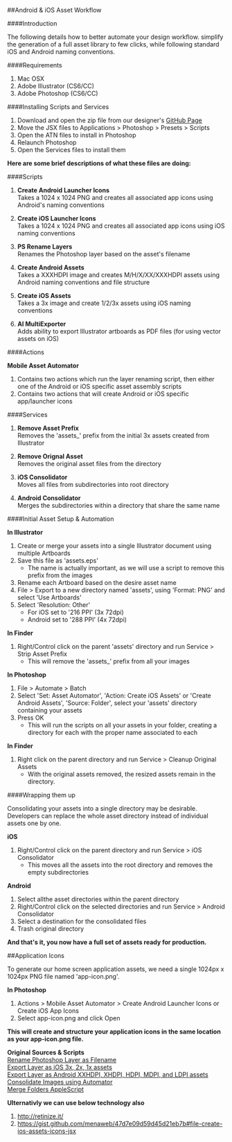 ##Android & iOS Asset Workflow

####Introduction

The following details how to better automate your design workflow. simplify the generation of a full asset library to few clicks, while following standard iOS and Android naming conventions.

####Requirements 

1. Mac OSX  
2. Adobe Illustrator (CS6/CC)  
3. Adobe Photoshop (CS6/CC)  

####Installing Scripts and Services  

1. Download and open the zip file from our designer's [GitHub Page](https://github.com/murphyo/mobile-asset-generator)
2. Move the JSX files to Applications > Photoshop > Presets > Scripts  
3. Open the ATN files to install in Photoshop
4. Relaunch Photoshop 
5. Open the Services files to install them  

**Here are some brief descriptions of what these files are doing:**  

####Scripts
1. **Create Android Launcher Icons**  
Takes a 1024 x 1024 PNG and creates all associated app icons using Android's naming conventions  

2. **Create iOS Launcher Icons**  
Takes a 1024 x 1024 PNG and creates all associated app icons using iOS naming conventions

3. **PS Rename Layers**    
Renames the Photoshop layer based on the asset's filename

4. **Create Android Assets**  
Takes a XXXHDPI image and creates M/H/X/XX/XXXHDPI assets using Android naming conventions and file structure

5. **Create iOS Assets**  
Takes a 3x image and create 1/2/3x assets using iOS naming conventions

6. **AI MultiExporter**  
Adds ability to export Illustrator artboards as PDF files (for using vector assets on iOS)

####Actions  

**Mobile Asset Automator**  

1. Contains two actions which run the layer renaming script, then either one of the Android or iOS specific asset assembly scripts
2. Contains two actions that will create Android or iOS specific app/launcher icons

####Services  
1. **Remove Asset Prefix**  
Removes the 'assets_' prefix from the initial 3x assets created from Illustrator

2. **Remove Orignal Asset**  
Removes the original asset files from the directory

3. **iOS Consolidator**  
Moves all files from subdirectories into root directory  

4. **Android Consolidator**  
Merges the subdirectories within a directory that share the same name

####Initial Asset Setup & Automation

**In Illustrator**  

1. Create or merge your assets into a single Illustrator document using multiple Artboards
2. Save this file as 'assets.eps'
	- The name is actually important, as we will use a script to remove this prefix from the images 
2. Rename each Artboard based on the desire asset name
3. File > Export to a new directory named 'assets', using 'Format: PNG' and select 'Use Artboards' 
4. Select 'Resolution: Other'
	- For iOS set to '216 PPI' (3x 72dpi)
	- Android set to '288 PPI' (4x 72dpi)  

**In Finder**  

1. Right/Control click on the parent 'assets' directory and run Service > Strip Asset Prefix 
	- This will remove the 'assets_' prefix from all your images

**In Photoshop**  

1. File > Automate > Batch
2. Select 'Set: Asset Automator', 'Action: Create iOS Assets' or 'Create Android Assets', 'Source: Folder', select your 'assets' directory containing your assets
3. Press OK 
	- This will run the scripts on all your assets in your folder, creating a directory for each with the proper name associated to each

**In Finder**  

1. Right click on the parent directory and run Service > Cleanup Original Assets
	- With the original assets removed, the resized assets remain in the directory.

####Wrapping them up

Consolidating your assets into a single directory may be desirable. Developers can replace the whole asset directory instead of individual assets one by one.

**iOS**  

1. Right/Control click on the parent directory and run Service > iOS Consolidator
	- This moves all the assets into the root directory and removes the empty subdirectories

**Android**

1. Select allthe asset directories within the parent directory 
2. Right/Control click on the selected directories and run Service > Android Consolidator 
3. Select a destination for the consolidated files
4. Trash original directory

**And that's it, you now have a full set of assets ready for production.**


##Application Icons

To generate our home screen application assets, we need a single 1024px x 1024px PNG file named 'app-icon.png'.

**In Photoshop**  

1. Actions > Mobile Asset Automator > Create Android Launcher Icons or Create iOS App Icons
2. Select app-icon.png and click Open

**This will create and structure your application icons in the same location as your app-icon.png file.**

**Original Sources & Scripts**  
[Rename Photoshop Layer as Filename](http://polygonspixelsandpaint.tumblr.com/post/45209654643)  
[Export Layer as iOS 3x, 2x, 1x assets](https://github.com/UncorkedStudios/export-to-ios)  
[Export Layer as Android XXHDPI, XHDPI, HDPI, MDPI, and LDPI assets](https://github.com/UncorkedStudios/export-to-android)  
[Consolidate Images using Automator](http://www.macworld.com/article/1160660/automator_filesfromsubfolders.html)  
[Merge Folders AppleScript](https://gist.github.com/deadcoda/1995482)


**Ulternativly we can use below technology also**
1. http://retinize.it/
2. https://gist.github.com/menaweb/47d7e09d59d45d21eb7b#file-create-ios-assets-icons-jsx
